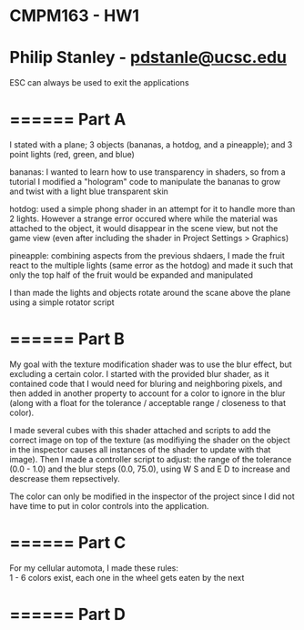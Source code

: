 # CMPM163 - HW1
# Philip Stanley - pdstanle@ucsc.edu 

ESC can always be used to exit the applications

======
Part A
======
I stated with a plane; 3 objects (bananas, a hotdog, and a pineapple);
and 3 point lights (red, green, and blue)

bananas: I wanted to learn how to use transparency in shaders,
so from a tutorial I modified a "hologram" code to manipulate
the bananas to grow and twist with a light blue transparent skin

hotdog: used a simple phong shader in an attempt for it to handle more than 2 lights.
However a strange error occured where while the material was attached to the object,
it would disappear in the scene view, but not the game view
(even after including the shader in Project Settings > Graphics)

pineapple: combining aspects from the previous shdaers,
I made the fruit react to the multiple lights (same error as the hotdog)
and made it such that only the top half of the fruit would be expanded
and manipulated

I than made the lights and objects rotate around the scane above the plane
using a simple rotator script

======
Part B
======
My goal with the texture modification shader was to use the blur effect,
but excluding a certain color. I started with the provided blur shader,
as it contained code that I would need for bluring and neighboring pixels,
and then added in another property to account for a color to ignore in the
blur (along with a float for the tolerance / acceptable range / closeness to that color).

I made several cubes with this shader attached and scripts to add the correct image
on top of the texture (as modifiying the shader on the object in the inspector causes
all instances of the shader to update with that image). Then I made a controller script to
adjust: the range of the tolerance (0.0 - 1.0) and the blur steps (0.0, 75.0),
using W S and E D to increase and descrease them repsectively.

The color can only be modified in the inspector of the project since I did not have 
time to put in color controls into the application.

======
Part C
======
For my cellular automota, I made these rules:\
1 - 6 colors exist, each one in the wheel gets eaten by the next

======
Part D
======

